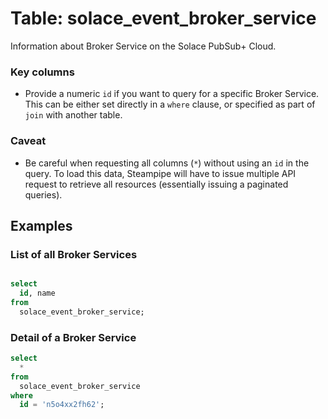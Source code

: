 # Table: solace_event_broker_service

Information about Broker Service on the Solace PubSub+ Cloud.

### Key columns
- Provide a numeric `id` if you want to query for a specific Broker Service. This can be either set directly in a `where` clause, or specified as part of `join` with another table.

### Caveat
- Be careful when requesting all columns (`*`) without using an `id` in the query. To load this data, Steampipe will have to issue multiple API request to retrieve all resources (essentially issuing a paginated queries).

## Examples

### List of all Broker Services

```sql

select
  id, name
from
  solace_event_broker_service;
```

### Detail of a Broker Service

```sql
select
  *
from
  solace_event_broker_service
where
  id = 'n5o4xx2fh62';
```
